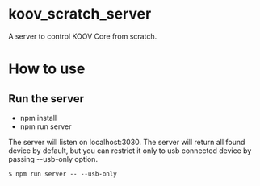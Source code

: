 # koov_scratch_server
A server to control KOOV Core from scratch.

# How to use
## Run the server
* npm install
* npm run server

The server will listen on localhost:3030.
The server will return all found device by default, but you can
restrict it only to usb connected device by passing --usb-only option.
```
$ npm run server -- --usb-only
```
